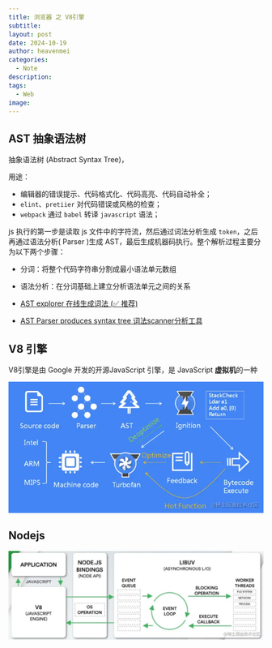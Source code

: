 ```yaml
---
title: 浏览器 之 V8引擎
subtitle: 
layout: post
date: 2024-10-19
author: heavenmei
categories:
  - Note
description: 
tags:
  - Web
image:
---
```

## AST 抽象语法树

抽象语法树 (Abstract Syntax Tree)，

用途：
- 编辑器的错误提示、代码格式化、代码高亮、代码自动补全；
- `elint`、`pretiier` 对代码错误或风格的检查；
- `webpack` 通过 `babel` 转译 `javascript` 语法；

js 执行的第一步是读取 js 文件中的字符流，然后通过词法分析生成 `token`，之后再通过语法分析( Parser )生成 AST，最后生成机器码执行。整个解析过程主要分为以下两个步骤：

- 分词：将整个代码字符串分割成最小语法单元数组
- 语法分析：在分词基础上建立分析语法单元之间的关系




- [AST explorer 在线生成词法 (✅ 推荐)](https://link.juejin.cn/?target=https%3A%2F%2Fastexplorer.net%2F "https://astexplorer.net/")
- [AST Parser produces syntax tree 词法scanner分析工具](https://link.juejin.cn/?target=https%3A%2F%2Fesprima.org%2Fdemo%2Fparse.html "https://esprima.org/demo/parse.html")

## V8 引擎
V8引擎是由 Google 开发的开源JavaScript 引擎，是 JavaScript **虚拟机**的一种


![](assets/bvrowser-v8-20250328095757.png)


## Nodejs

![](assets/browser-v8-20250403034212.png)